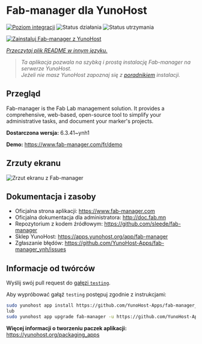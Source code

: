 <!--
To README zostało automatycznie wygenerowane przez <https://github.com/YunoHost/apps/tree/master/tools/readme_generator>
Nie powinno być ono edytowane ręcznie.
-->

# Fab-manager dla YunoHost

[![Poziom integracji](https://apps.yunohost.org/badge/integration/fab-manager)](https://ci-apps.yunohost.org/ci/apps/fab-manager/)
![Status działania](https://apps.yunohost.org/badge/state/fab-manager)
![Status utrzymania](https://apps.yunohost.org/badge/maintained/fab-manager)

[![Zainstaluj Fab-manager z YunoHost](https://install-app.yunohost.org/install-with-yunohost.svg)](https://install-app.yunohost.org/?app=fab-manager)

*[Przeczytaj plik README w innym języku.](./ALL_README.md)*

> *Ta aplikacja pozwala na szybką i prostą instalację Fab-manager na serwerze YunoHost.*  
> *Jeżeli nie masz YunoHost zapoznaj się z [poradnikiem](https://yunohost.org/install) instalacji.*

## Przegląd

Fab-manager is the Fab Lab management solution. It provides a comprehensive, web-based, open-source tool to simplify your administrative tasks, and document your marker's projects.


**Dostarczona wersja:** 6.3.41~ynh1

**Demo:** <https://www.fab-manager.com/fr/demo>

## Zrzuty ekranu

![Zrzut ekranu z Fab-manager](./doc/screenshots/dashboard-mockup.webp)

## Dokumentacja i zasoby

- Oficjalna strona aplikacji: <https://www.fab-manager.com>
- Oficjalna dokumentacja dla administratora: <http://doc.fab.mn>
- Repozytorium z kodem źródłowym: <https://github.com/sleede/fab-manager>
- Sklep YunoHost: <https://apps.yunohost.org/app/fab-manager>
- Zgłaszanie błędów: <https://github.com/YunoHost-Apps/fab-manager_ynh/issues>

## Informacje od twórców

Wyślij swój pull request do [gałęzi `testing`](https://github.com/YunoHost-Apps/fab-manager_ynh/tree/testing).

Aby wypróbować gałąź `testing` postępuj zgodnie z instrukcjami:

```bash
sudo yunohost app install https://github.com/YunoHost-Apps/fab-manager_ynh/tree/testing --debug
lub
sudo yunohost app upgrade fab-manager -u https://github.com/YunoHost-Apps/fab-manager_ynh/tree/testing --debug
```

**Więcej informacji o tworzeniu paczek aplikacji:** <https://yunohost.org/packaging_apps>
